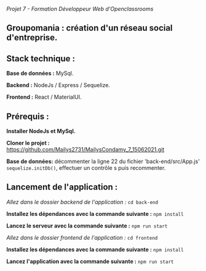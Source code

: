 *Projet 7 - Formation Développeur Web d'Openclassrooms*

Groupomania : création d'un réseau social d'entreprise.
------

Stack technique :
----
**Base de données :** MySql.  

**Backend :** NodeJs / Express / Sequelize.

**Frontend :** React / MaterialUI.

Prérequis :
-------
**Installer NodeJs et MySql.**

**Cloner le projet :** https://github.com/Mailys2731/MailysCondamy_7_15062021.git

**Base de données:** décommenter la ligne 22 du fichier 'back-end/src/App.js' `sequelize.initDb()`, effectuer un contrôle s puis recommenter.

Lancement de l'application :
------
*Allez dans le dossier backend de l'application :*
`cd back-end`

**Installez les dépendances avec la commande suivante :**
`npm install`

**Lancez le serveur avec la commande suivante :**
`npm run start`

*Allez dans le dossier frontend de l'application :*
`cd frontend`

**Installez les dépendances avec la commande suivante :**
`npm install`

**Lancez l'application avec la commande suivante :**
`npm run start`
